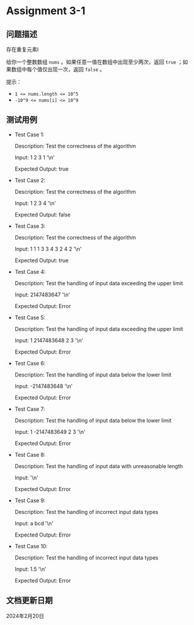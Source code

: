 # Assignment 3-1

## 问题描述

存在重复元素Ⅰ

给你一个整数数组 `nums` 。如果任意一值在数组中出现至少两次，返回 `true` ；如果数组中每个值仅出现一次，返回 `false` 。

提示：

* `1 <= nums.length <= 10^5`
* `-10^9 <= nums[i] <= 10^9`

## 测试用例

* Test Case 1:

  Description: Test the correctness of the algorithm

  Input: 1 2 3 1 '\n'

  Expected Output: true

* Test Case 2:

  Description: Test the correctness of the algorithm

  Input: 1 2 3 4 '\n'

  Expected Output: false

* Test Case 3:

  Description: Test the correctness of the algorithm

  Input: 1 1 1 3 3 4 3 2 4 2 '\n'

  Expected Output: true

* Test Case 4:

  Description: Test the handling of input data exceeding the upper limit

  Input: 2147483647 '\n'

  Expected Output: Error

* Test Case 5:

  Description: Test the handling of input data exceeding the upper limit

  Input: 1 2147483648 2 3 '\n'

  Expected Output: Error

* Test Case 6:

  Description: Test the handling of input data below the lower limit

  Input: -2147483648 '\n'

  Expected Output: Error

* Test Case 7:

  Description: Test the handling of input data below the lower limit

  Input: 1 -2147483649 2 3 '\n'

  Expected Output: Error

* Test Case 8:

  Description: Test the handling of input data with unreasonable length

  Input: '\n'

  Expected Output: Error

* Test Case 9:

  Description: Test the handling of incorrect input data types

  Input: a bcd '\n'

  Expected Output: Error

* Test Case 10:

  Description: Test the handling of incorrect input data types

  Input: 1.5 '\n'
  
  Expected Output: Error

## 文档更新日期

2024年2月20日